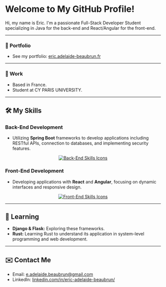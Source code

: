 # Welcome to My GitHub Profile!

Hi, my name is Eric. I'm a passionate Full-Stack Developer Student specializing in Java for the back-end and React/Angular for the front-end.

---

### 📁 Portfolio
* See my portfolio: [eric.adelaide-beaubrun.fr](https://eric.adelaide-beaubrun.fr)

---

### 💼 Work
* Based in France.
* Student at CY PARIS UNIVERSITY.

---

## 🛠️ My Skills

### Back-End Development
* Utilizing **Spring Boot** frameworks to develop applications including RESTful APIs, connection to databases, and implementing security features.

<p align="center">
  <a href="https://skillicons.dev">
    <img src="https://skillicons.dev/icons?i=java,spring,py,c,php" alt="Back-End Skills Icons"/>    
  </a>
</p>

### Front-End Development
* Developing applications with **React** and **Angular**, focusing on dynamic interfaces and responsive design.

<p align="center">
  <a href="https://skillicons.dev">
    <img src="https://skillicons.dev/icons?i=js,ts,react,angular" alt="Front-End Skills Icons"/>
  </a>
</p>

---

## 🚀 Learning

* **Django & Flask:** Exploring these frameworks.
* **Rust:** Learning Rust to understand its application in system-level programming and web development.

---

## ✉️ Contact Me

* Email: [e.adelaide.beaubrun@gmail.com](mailto:e.adelaide.beaubrun@gmail.com)
* LinkedIn: [linkedin.com/in/eric-adelaide-beaubrun/](https://www.linkedin.com/in/eric-adelaide-beaubrun-416547290/)
